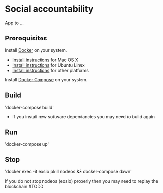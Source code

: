 # Social accountability

App to ...

## Prerequisites

Install [Docker](https://www.docker.com/) on your system.

* [Install instructions](https://docs.docker.com/installation/mac/) for Mac OS X
* [Install instructions](https://docs.docker.com/installation/ubuntulinux/) for Ubuntu Linux
* [Install instructions](https://docs.docker.com/installation/) for other platforms

Install [Docker Compose](http://docs.docker.com/compose/) on your system.

## Build

'docker-compose build'

* If you install new software dependancies you may need to build again

## Run

'docker-compose up'


## Stop

'docker exec -it eosio pkill nodeos && docker-compose down'

If you do not stop nodeos (eosio) properly then you may need to replay the blockchain #TODO